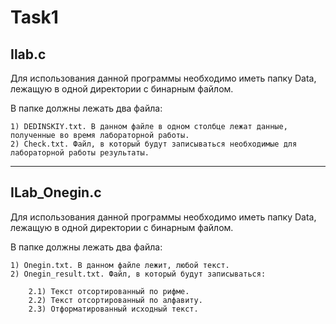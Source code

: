 # Task1
## Ilab.c

Для использования данной программы необходимо иметь папку Data, лежащую в одной директории с бинарным файлом.

В папке должны лежать два файла:

    1) DEDINSKIY.txt. В данном файле в одном столбце лежат данные, полученные во время лабораторной работы.
    2) Check.txt. Файл, в который будут записываться необходимые для лабораторной работы результаты.

---

## ILab_Onegin.c

Для использования данной программы необходимо иметь папку Data, лежащую в одной директории с бинарным файлом.

В папке должны лежать два файла:

    1) Onegin.txt. В данном файле лежит, любой текст.
    2) Onegin_result.txt. Файл, в который будут записываться:

        2.1) Текст отсортированный по рифме.
        2.2) Текст отсортированный по алфавиту.
        2.3) Отформатированный исходный текст.
